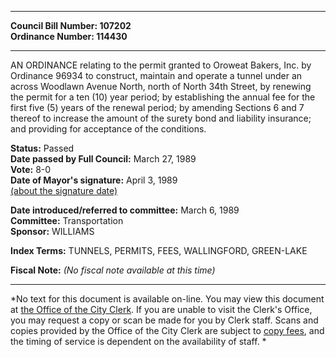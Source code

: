 * * * * *  
  
**Council Bill Number: [](#h0)[](#h2)107202**   
**Ordinance Number: 114430**  
  
* * * * *  
  
AN ORDINANCE relating to the permit granted to Oroweat Bakers, Inc. by Ordinance 96934 to construct, maintain and operate a tunnel under an across Woodlawn Avenue North, north of North 34th Street, by renewing the permit for a ten (10) year period; by establishing the annual fee for the first five (5) years of the renewal period; by amending Sections 6 and 7 thereof to increase the amount of the surety bond and liability insurance; and providing for acceptance of the conditions.  
  
**Status:** Passed   
**Date passed by Full Council:** March 27, 1989   
**Vote:** 8-0   
**Date of Mayor's signature:** April 3, 1989   
[(about the signature date)](/~public/approvaldate.htm)   
  
  
**Date introduced/referred to committee:** March 6, 1989   
**Committee:** Transportation   
**Sponsor:** WILLIAMS   
  
**Index Terms:** TUNNELS, PERMITS, FEES, WALLINGFORD, GREEN-LAKE  
  
**Fiscal Note:** *(No fiscal note available at this time)*  
  
* * * * *  
  
*No text for this document is available on-line. You may view this document at [the Office of the City Clerk](http://www.seattle.gov/leg/clerk/contactUs.htm). If you are unable to visit the Clerk's Office, you may request a copy or scan be made for you by Clerk staff. Scans and copies provided by the Office of the City Clerk are subject to [copy fees](http://clerk.seattle.gov/~public/clerkfees.htm), and the timing of service is dependent on the availability of staff. *  
  
  
